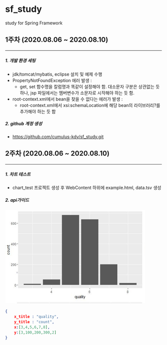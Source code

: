 # sf_study
study for Spring Framework

1주차 (2020.08.06 ~ 2020.08.10)<hr/>
---
##### 1. 개발 환경 세팅
- jdk/tomcat/mybatis, eclipse 설치 및 예제 수행
- PropertyNotFoundException 에러 발생 :
    - get, set 함수명을 칼럼명과 똑같이 설정해야 함. 대소문자 구분은 상관없는 듯 하나, jsp 파일에서는 멤버변수가 소문자로 시작해야 하는 듯 함.
- root-context.xml에서 bean을 찾을 수 없다는 에러가 발생 :
    - root-context.xml에서 xsi:schemaLocation에 해당 bean의 라이브러리?를 추가해야 하는 듯 함
    
##### 2. github 계정 생성
- <https://github.com/cumulus-kdy/sf_study.git>


2주차 (2020.08.06 ~ 2020.08.10)<hr/>
---
##### 1. 차트 테스트
- chart_test 프로젝트 생성 후 WebContent 하위에 example.html, data.tsv 생성

##### 2. api가이드
<img src="./image/example1.jpg" width="450px" height="300px" title="example1"></img><br/>
```json
{
	x_title : "quality",
	y_title : "count",
	x:[3,4,5,6,7,8],
	y:[3,100,200,300,2]
}
```
